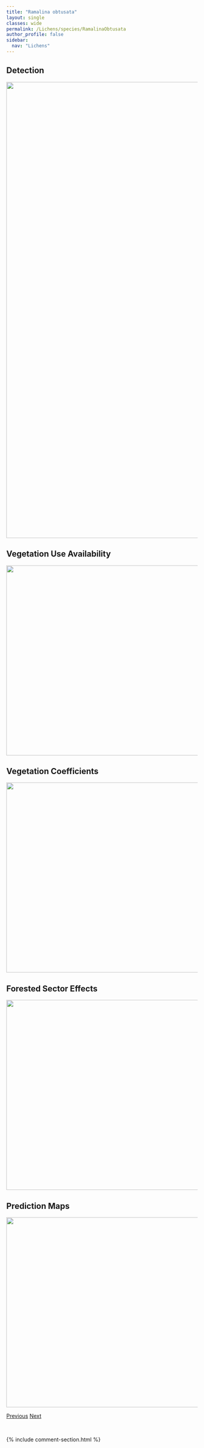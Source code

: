 ```yaml
---
title: "Ramalina obtusata"
layout: single
classes: wide
permalink: /Lichens/species/RamalinaObtusata
author_profile: false
sidebar:
  nav: "Lichens"
---
```


<h2>Detection</h2>

<a href="https://drive.google.com/uc?export=view&id=1UVj9OAJSeoxY-b9ta5wnk0fISir2t3Ft">
<img src="https://drive.google.com/uc?export=view&id=1UVj9OAJSeoxY-b9ta5wnk0fISir2t3Ft" height = "1200" width = "800">
</a>


<h2>Vegetation Use Availability</h2>

<a href="https://drive.google.com/uc?export=view&id=1hgYEMvTrBN4iG5bvEBLf4bBJtDsLFe6I">
<img src="https://drive.google.com/uc?export=view&id=1hgYEMvTrBN4iG5bvEBLf4bBJtDsLFe6I" height = "500" width = "1000">
</a>


<h2>Vegetation Coefficients</h2>

<a href="https://drive.google.com/uc?export=view&id=1NrDPFHmm99oBdqEs4bEv4vQamYgDou91">
<img src="https://drive.google.com/uc?export=view&id=1NrDPFHmm99oBdqEs4bEv4vQamYgDou91" height = "500" width = "1000">
</a>


<h2>Forested Sector Effects</h2>

<a href="https://drive.google.com/uc?export=view&id=1dYPL56_tTeejXrK4KtDQq0OlUqI29G92">
<img src="https://drive.google.com/uc?export=view&id=1dYPL56_tTeejXrK4KtDQq0OlUqI29G92" height = "500" width = "1000">
</a>


<h2>Prediction Maps</h2>

<a href="https://drive.google.com/uc?export=view&id=1zadNlOUcmSOlP1tSO_BnsEkrjELcxU7c">
<img src="https://drive.google.com/uc?export=view&id=1zadNlOUcmSOlP1tSO_BnsEkrjELcxU7c" height = "500" width = "1000">
</a>


<a href="/DevelopmentWebsite/Lichens/species/RamalinaFiligranaIned" class="pagination--pager" title="Ramalina filigrana ined.">Previous</a> <a href="/DevelopmentWebsite/Lichens/species/RamalinaPollinariaGrp" class="pagination--pager" title="Ramalina pollinaria grp.">Next</a>

<p>&nbsp;</p>

{% include comment-section.html %}
